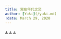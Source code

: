 ```yaml
---
title: 寫在年代之交
author: [Yuki](/yuki.md)
!date: March 29, 2020
---
```


[+](/blechtrommel/covid-1.md#:embed)
[+](/blechtrommel/covid-2.md#:embed)
[+](/blechtrommel/covid-3.md#:embed)
